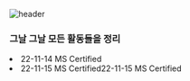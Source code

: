 ![header](https://capsule-render.vercel.app/api?type=rect&color=auto&height=90&section=header&text=TIL(Today++I+Learned)&fontSize=70)
### 그날 그날 모든 활동들을 정리

<li>22-11-14 MS Certified</li>
<li>22-11-15 MS Certified</li?
<li>22-11-15 MS Certified</li?
